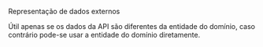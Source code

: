 Representação de dados externos

Útil apenas se os dados da API são diferentes da entidade do domínio, caso contrário pode-se usar a entidade do domínio diretamente.
